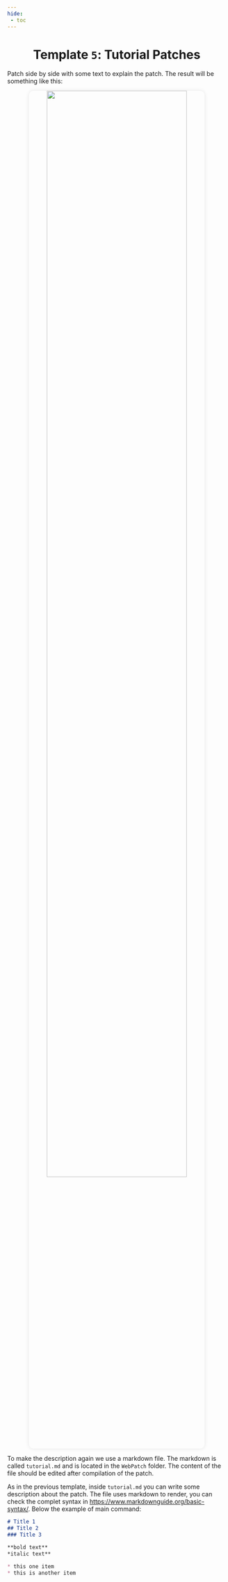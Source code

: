 ```yaml
---
hide:
 - toc
---
```


# <h1 align="center">Template <code>5</code>: Tutorial Patches</h1>

Patch side by side with some text to explain the patch. The result will be something like this:

<p align="center">
    <img src="../assets/tutorial.png" width="80%" style="border-radius: 10px; box-shadow: 0 0 10px rgba(0, 0, 0, 0.1);" onclick="window.open('./../templates/tutorial', '_blank')">
</p>

To make the description again we use a markdown file. The markdown is called `tutorial.md` and is located in the `WebPatch` folder. The content of the file should be edited after compilation of the patch.

As in the previous template, inside `tutorial.md` you can write some description about the patch. The file uses markdown to render, you can check the complet syntax in https://www.markdownguide.org/basic-syntax/. Below the example of main command:

``` md
# Title 1
## Title 2
### Title 3

**bold text**
*italic text**

* this one item
* this is another item
```